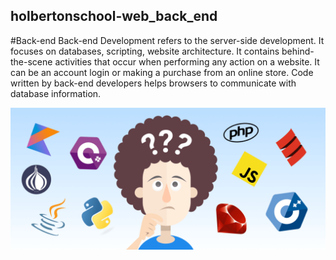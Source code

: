 ## holbertonschool-web_back_end
#Back-end
Back-end Development refers to the server-side development. It focuses on databases, scripting, website architecture. It contains behind-the-scene activities that occur when performing any action on a website. It can be an account login or making a purchase from an online store. Code written by back-end developers helps browsers to communicate with database information.  
  
<img src="/backend.jpg" width="650">

